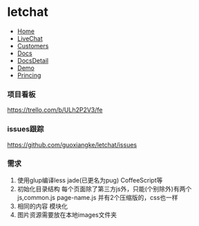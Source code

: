 # letchat


- [Home](https://guoxiangke.github.io/letchat)
- [LiveChat](https://guoxiangke.github.io/letchat/live-chat.html)
- [Customers](https://guoxiangke.github.io/letchat/customers.html)
- [Docs](https://guoxiangke.github.io/letchat/docs.html)
- [DocsDetail](https://guoxiangke.github.io/letchat/doc-details.html)
- [Demo](https://guoxiangke.github.io/letchat/demos.html)
- [Princing](https://guoxiangke.github.io/letchat/price.html)


### 项目看板
https://trello.com/b/ULh2P2V3/fe


### issues跟踪
https://github.com/guoxiangke/letchat/issues

### 需求

1. 使用glup编译less jade(已更名为pug) CoffeeScript等
2. 初始化目录结构 每个页面除了第三方js外，只能(个别除外)有两个js,common.js page-name.js 并有2个压缩版的，css也一样
3. 相同的内容 模块化
4. 图片资源需要放在本地images文件夹

